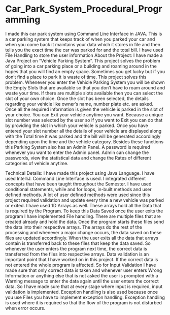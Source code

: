 # Car_Park_System_Procedural_Programming
I made this car park system using Command Line Interface in JAVA. This is a car parking system that keeps track of when you parked your car and when you come back it maintains your data which it stores in file and then tells you the exact time the car was parked for and the total bill. I have used File Handling to store the user information
About the Project:
I have made a Java Project on “Vehicle Parking System”. This project solves the 
problem of going into a car parking place or a building and roaming around in the 
hopes that you will find an empty space.
Sometimes you get lucky but if you don’t find a place to park it is waste of time. 
This project solves this problem. Whenever you enter the Vehicle Parking System 
you will be shown the Empty Slots that are available so that you don’t have to roam 
around and waste your time. If there are multiple slots available then you can select 
the slot of your own choice.
Once the slot has been selected, the details regarding your vehicle like owner’s name, 
number plate etc. are asked. Once all the required information is given the vehicle is 
parked in the slot of your choice.
You can Exit your vehicle anytime you want. Because a unique slot number was 
selected by the user so if you want to Exit you can do that by providing the slot in 
which your vehicle is parked. Once you have entered your slot number all the details 
of your vehicle are displayed along with the Total time it was parked and the bill 
will be generated accordingly depending upon the time and the vehicle category.
Besides these functions this Parking System also has an Admin Panel. A password 
is required whenever you want to enter the Admin panel. Admin can change the 
passwords, view the statistical data and change the Rates of different categories of 
vehicle anytime.


Technical Details:
I have made this project using Java Language. I have used IntelliJ. Command Line 
Interface is used. I integrated different concepts that have been taught throughout 
the Semester. I have used conditional statements, while and for loops, in-built 
methods and user defined methods. A lot of user defined methods were used since 
this project required validation and update every time a new vehicle was parked or 
exited. I have used 1D Arrays as well. These arrays hold all the Data that is required 
by the Program. To keep this Data Saved once the user exits the program I have 
implemented File handling. There are multiple files that are created already and hold 
the data.
Once the program starts these files send the data into their respective arrays. The 
arrays do the rest of the processing and whenever a major change occurs, the data 
saved on these files are updated accordingly. When the user exits all the data that 
arrays contain is transferred back to these files that keep the data saved. So whenever 
the user enters the program next time, the correct data is transferred from the files 
into respective arrays.
Data validation is an important point that I have worked on in this project. If the 
correct data is not entered the whole program is affected. So for Input Validation I 
have made sure that only correct data is taken and whenever user enters Wrong 
Information or anything else that is not asked the user is prompted with a Warning 
message to enter the data again until the user enters the correct data. So I have made 
sure that at every stage where input is required, input validation is implemented.
Exception handling is also used because once you use Files you have to implement 
exception handling. Exception handling is used where it is required so that the flow 
of the program is not disturbed when error occurs.
